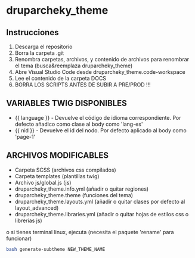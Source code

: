 # druparcheky_theme

## Instrucciones

1. Descarga el repositorio
2. Borra la carpeta .git
3. Renombra carpetas, archivos, y contenido de archivos para renombrar el tema (busca&reemplaza druparcheky_theme)
4. Abre Visual Studio Code desde druparcheky_theme.code-workspace
5. Lee el contenido de la carpeta DOCS
6. BORRA LOS SCRIPTS ANTES DE SUBIR A PRE/PROD !!!

## VARIABLES TWIG DISPONIBLES

- {{ language }} - Devuelve el código de idioma correspondiente. Por defecto añadico como clase al body como 'lang-es'
- {{ nid }} - Devuelve el id del nodo. Por defecto aplicado al body como 'page-1'

## ARCHIVOS MODIFICABLES

- Carpeta SCSS (archivos css compilados)
- Carpeta templates (plantillas twig)
- Archivo js/global.js (js)
- druparcheky_theme.info.yml (añadir o quitar regiones)
- druparcheky_theme.theme (funciones del tema)
- druparcheky_theme.layouts.yml (añadir o quitar clases por defecto al layout_advanced)
- druparcheky_theme.libraries.yml (añadir o quitar hojas de estilos css o librerías js)

o si tienes terminal linux, ejecuta (necesita el paquete 'rename' para funcionar)

```bash
bash generate-subtheme NEW_THEME_NAME
```
